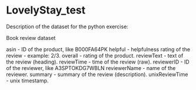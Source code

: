 # LovelyStay_test

Description of the dataset for the python exercise: 

Book review dataset

asin - ID of the product, like B000FA64PK
helpful - helpfulness rating of the review - example: 2/3.
overall - rating of the product.
reviewText - text of the review (heading).
reviewTime - time of the review (raw).
reviewerID - ID of the reviewer, like A3SPTOKDG7WBLN
reviewerName - name of the reviewer.
summary - summary of the review (description).
unixReviewTime - unix timestamp.
